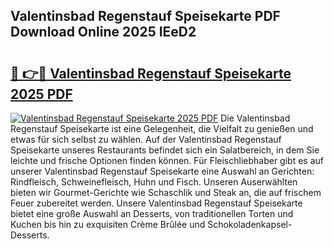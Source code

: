 ## Valentinsbad Regenstauf Speisekarte PDF Download Online 2025 IEeD2

# <h2><a href="http://gcaee2o.nevu.top/?p=Valentinsbad+Regenstauf+Speisekarte">🔗 👉🔴 Valentinsbad Regenstauf Speisekarte 2025 PDF</a></h2>

[![Valentinsbad Regenstauf Speisekarte 2025 PDF](https://i.imgur.com/dBaPXMq.png)](http://gcaee2o.nevu.top/?p=Valentinsbad+Regenstauf+Speisekarte)
Die Valentinsbad Regenstauf Speisekarte ist eine Gelegenheit, die Vielfalt zu genießen und etwas für sich selbst zu wählen. Auf der Valentinsbad Regenstauf Speisekarte unseres Restaurants befindet sich ein Salatbereich, in dem Sie leichte und frische Optionen finden können. Für Fleischliebhaber gibt es auf unserer Valentinsbad Regenstauf Speisekarte eine Auswahl an Gerichten: Rindfleisch, Schweinefleisch, Huhn und Fisch. Unseren Auserwählten bieten wir Gourmet-Gerichte wie Schaschlik und Steak an, die auf frischem Feuer zubereitet werden. Unsere Valentinsbad Regenstauf Speisekarte bietet eine große Auswahl an Desserts, von traditionellen Torten und Kuchen bis hin zu exquisiten Crème Brûlée und Schokoladenkapsel-Desserts.
